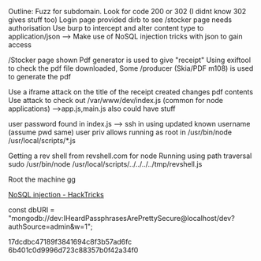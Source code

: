 Outline:
Fuzz for subdomain. Look for code 200 or 302 (I didnt know 302 gives stuff too)
Login page provided
dirb to see /stocker page needs authorisation
Use burp to intercept and alter content type to application/json
--> Make use of NoSQL injection tricks with json to gain access

/Stocker page shown
Pdf generator is used to give "receipt" 
Using exiftool to check the pdf file downloaded, Some /producer (Skia/PDF m108) is used to generate the pdf

Use a iframe attack on the title of the receipt created changes pdf contents
Use attack to check out /var/www/dev/index.js  (common for node applications) -->app.js,main.js also could have stuff

user password found in index.js --> ssh in using updated known username (assume pwd same)
user priv allows running as root in /usr/bin/node /usr/local/scripts/\*.js

Getting a rev shell from revshell.com for node
Running using path traversal
sudo  /usr/bin/node /usr/local/scripts/../../../../tmp/revshell.js

Root the machine gg

[NoSQL injection - HackTricks](https://book.hacktricks.xyz/pentesting-web/nosql-injection#basic-authentication-bypass)


const dbURI = "mongodb://dev:IHeardPassphrasesArePrettySecure@localhost/dev?authSource=admin&w=1";


17dcdbc47189f3841694c8f3b57ad6fc
6b401c0d9996d723c88357b0f42a34f0
